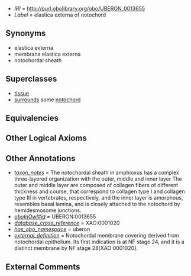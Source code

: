  * *IRI* = http://purl.obolibrary.org/obo/UBERON_0013655
 * *Label* = elastica externa of notochord

## Synonyms

 * elastica externa
 * membrana elastica externa
 * notochordal sheath

## Superclasses

 * [tissue](../../UBERON/79/UBERON_0000479.md)
 * [surrounds](../../RO/21/RO_0002221.md) some [notochord](../../UBERON/28/UBERON_0002328.md)

## Equivalencies


## Other Logical Axioms


## Other Annotations

 * *[taxon_notes](../../UBPROP/08/UBPROP_0000008.md)* = The notochordal sheath in amphioxus has a complex three-layered organization with the outer, middle and inner layer The outer and middle layer are composed of collagen fibers of different thickness and course, that correspond to collagen type I and collagen type III in vertebrates, respectively, and the inner layer is amorphous, resembles basal lamina, and is closely attached to the notochord by hemidesmosome junctions.
 * *[oboInOwl#id](../../id/oboInOwl#id.md)* = UBERON:0013655
 * *[database_cross_reference](../../ef/oboInOwl#hasDbXref.md)* = XAO:0001020
 * *[has_obo_namespace](../../ce/oboInOwl#hasOBONamespace.md)* = uberon
 * *[external_definition](../../UBPROP/01/UBPROP_0000001.md)* = Notochordal membrane covering derived from notochordal epithelium. Its first indication is at NF stage 24, and it is a distinct membrane by NF stage 28[XAO:0001020].

## External Comments

